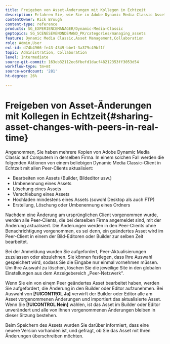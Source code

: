 ```yaml
---
title: Freigeben von Asset-Änderungen mit Kollegen in Echtzeit
description: Erfahren Sie, wie Sie in Adobe Dynamic Media Classic Asset-Änderungen in Echtzeit für Kollegen freigeben können.
contentOwner: Rick Brough
content-type: reference
products: SG_EXPERIENCEMANAGER/Dynamic-Media-Classic
geptopics: SG_SCENESEVENONDEMAND_PK/categories/managing_assets
feature: Dynamic Media Classic,Asset Management,Collaboration
role: Admin,User
exl-id: d74b4966-fe43-4349-bbe1-3a379c49bf1f
topic: Administration, Collaboration
level: Intermediate
source-git-commit: 163eb32112ec6fbefd1dacf48212353ff3053d54
workflow-type: tm+mt
source-wordcount: '281'
ht-degree: 26%

---
```


# Freigeben von Asset-Änderungen mit Kollegen in Echtzeit{#sharing-asset-changes-with-peers-in-real-time}

Angenommen, Sie haben mehrere Kopien von Adobe Dynamic Media Classic auf Computern in derselben Firma. In einem solchen Fall werden die folgenden Aktionen von einem beliebigen Dynamic Media Classic-Client in Echtzeit mit allen Peer-Clients aktualisiert:

* Bearbeiten von Assets (Builder, Bildeditor usw.)
* Umbenennung eines Assets
* Löschung eines Assets
* Verschiebung eines Assets
* Hochladen mindestens eines Assets (sowohl Desktop als auch FTP)
* Erstellung, Löschung oder Umbenennung eines Ordners

Nachdem eine Änderung am ursprünglichen Client vorgenommen wurde, werden alle Peer-Clients, die bei derselben Firma angemeldet sind, mit der Änderung aktualisiert. Die Änderungen werden in den Peer-Clients ohne Benachrichtigung vorgenommen, es sei denn, ein geändertes Asset wird im Peer-Client in einem der Bild-Editoren oder Builder zur selben Zeit bearbeitet.

Bei der Anmeldung wurden Sie aufgefordert, Peer-Aktualisierungen zuzulassen oder abzulehnen. Sie können festlegen, dass Ihre Auswahl gespeichert wird, sodass Sie die Eingabe nur einmal vornehmen müssen. Um Ihre Auswahl zu löschen, löschen Sie die jeweilige Site in den globalen Einstellungen aus dem Anzeigebereich „Peer-Netzwerk“.

Wenn Sie ein von einem Peer geändertes Asset bearbeitet haben, werden Sie aufgefordert, die Änderung in den Builder oder Editor aufzunehmen. Bei Auswahl von **[!UICONTROL Ja]** verwirft der Builder oder Editor alle am Asset vorgenommenen Änderungen und importiert das aktualisierte Asset. Wenn Sie **[!UICONTROL Nein]** wählen, ist das Asset im Builder oder Editor unverändert und alle von Ihnen vorgenommenen Änderungen bleiben in dieser Sitzung bestehen.

Beim Speichern des Assets wurden Sie darüber informiert, dass eine neuere Version vorhanden ist, und gefragt, ob Sie das Asset mit Ihren Änderungen überschreiben möchten.
